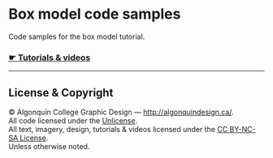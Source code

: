 # Box model code samples

Code samples for the box model tutorial.

### [☛ Tutorials & videos](http://learn-the-web.algonquindesign.ca/topics/box-model/)

---

## License & Copyright

© Algonquin College Graphic Design — <http://algonquindesign.ca/>.<br>
All code licensed under the [Unlicense](UNLICENSE).<br>
All text, imagery, design, tutorials & videos licensed under the [CC BY-NC-SA License](http://creativecommons.org/licenses/by-nc-sa/4.0/).<br>
Unless otherwise noted.
